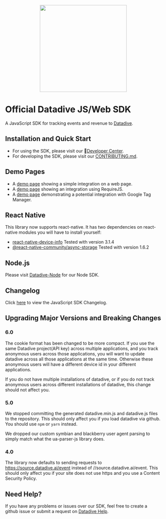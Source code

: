 <p align="center">
  <a href="https://dev.datadive.ai" target="_blank" align="center">
    <img src="http://dev.datadive.ai/images/light/logo.svg" width="280">
  </a>
  <br />
</p>

<!-- <div align="center">

  [![Test](https://github.com/datadive-ai/dave-JavaScript/workflows/Test/badge.svg)](https://github.com/datadive-ai/dave-JavaScript/actions?query=workflow%3ATest)
  [![npm version](https://badge.fury.io/js/amplitude-js.svg)](https://badge.fury.io/js/amplitude-js)
  [![Bower version](https://badge.fury.io/bo/amplitude-js.svg)](https://badge.fury.io/bo/amplitude-js)

</div> -->

# Official Datadive JS/Web SDK
A JavaScript SDK for tracking events and revenue to [Datadive](https://www.datadive.ai).

## Installation and Quick Start
* For using the SDK, please visit our :100:[Developer Center](https://developers.amplitude.com/docs/javascript).
* For developing the SDK, please visit our [CONTRIBUTING.md](https://github.com/datadive-ai/dave-JavaScript/blob/master/CONTRIBUTING.md).

## Demo Pages
* A [demo page](https://github.com/datadive-ai/dave-JavaScript/blob/master/test/browser/amplitudejs.html) showing a simple integration on a web page.
* A [demo page](https://github.com/datadive-ai/dave-JavaScript/blob/master/test/browser/amplitudejs-requirejs.html) showing an integration using RequireJS.
* A [demo page](https://github.com/amplitude/GTM-Web-Demo) demonstrating a potential integration with Google Tag Manager.


## React Native
This library now supports react-native. It has two dependencies on react-native modules you will have to install yourself:

* [react-native-device-info](https://www.npmjs.com/package/react-native-device-info) Tested with version 3.1.4
* [@react-native-community/async-storage](https://www.npmjs.com/package/@react-native-community/async-storage) Tested with version 1.6.2

## Node.js
Please visit [Datadive-Node](https://github.com/amplitude/Amplitude-Node) for our Node SDK.

## Changelog
Click [here](https://github.com/datadive-ai/dave-JavaScript/blob/master/CHANGELOG.md) to view the JavaScript SDK Changelog.

## Upgrading Major Versions and Breaking Changes #

### 6.0
The cookie format has been changed to be more compact. If you use the same
Datadive project(API key) across multiple applications, and you track
anonymous users across those applications, you will want to update datadive
across all those applications at the same time. Otherwise these anonymous users
will have a different device id in your different applications.

If you do not have multiple installations of datadive, or if you do not track
anonymous users across different installations of datadive, this change should
not affect you.

### 5.0
We stopped committing the generated datadive.min.js and datadive.js files to
the repository. This should only affect you if you load datadive via github.
You should use `npm` or `yarn` instead.

We dropped our custom symbian and blackberry user agent parsing to simply match
what the ua-parser-js library does.

### 4.0
The library now defaults to sending requests to https://source.datadive.ai/event
instead of //source.datadive.ai/event. This should only affect you if your site does
not use https and you use a Content Security Policy.

## Need Help?
If you have any problems or issues over our SDK, feel free to create a github issue or submit a request on [Datadive Help](https://help.datadive.ai/hc/en-us/requests/new).
